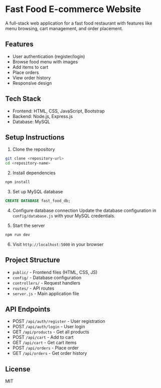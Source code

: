 # Fast Food E-commerce Website

A full-stack web application for a fast food restaurant with features like menu browsing, cart management, and order placement.

## Features

- User authentication (register/login)
- Browse food menu with images
- Add items to cart
- Place orders
- View order history
- Responsive design

## Tech Stack

- Frontend: HTML, CSS, JavaScript, Bootstrap
- Backend: Node.js, Express.js
- Database: MySQL

## Setup Instructions

1. Clone the repository
```bash
git clone <repository-url>
cd <repository-name>
```

2. Install dependencies
```bash
npm install
```

3. Set up MySQL database
```sql
CREATE DATABASE fast_food_db;
```

4. Configure database connection
Update the database configuration in `config/database.js` with your MySQL credentials.

5. Start the server
```bash
npm run dev
```

6. Visit `http://localhost:5000` in your browser

## Project Structure

- `public/` - Frontend files (HTML, CSS, JS)
- `config/` - Database configuration
- `controllers/` - Request handlers
- `routes/` - API routes
- `server.js` - Main application file

## API Endpoints

- POST `/api/auth/register` - User registration
- POST `/api/auth/login` - User login
- GET `/api/products` - Get all products
- POST `/api/cart` - Add to cart
- GET `/api/cart` - Get cart items
- POST `/api/orders` - Place order
- GET `/api/orders` - Get order history

## License

MIT 